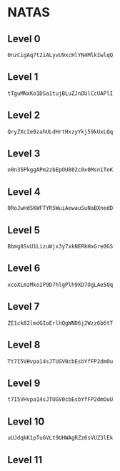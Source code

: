# NATAS
## Level 0
    0nzCigAq7t2iALyvU9xcHlYN4MlkIwlqQ
## Level 1
    tTguMNxKo1DSa1tujBLuZJnDUlCcUAPlI
## Level 2
    QryZXc2e0zahULdHrtHxzyYkj59kUxLQq
## Level 3
    o0n35PkggAPm2zbEpOU802c0x0Msn1ToK
## Level 4
    0RoJwHdSKWFTYR5WuiAewauSuNaBXnedD
## Level 5
    Bbmg8SvU1LizuWjx3y7xkNERkHxGre0GS
## Level 6
    xcoXLmzMkoIP9D7hlgPlh9XD7OgLAe5Qq
## Level 7
    ZE1ck82lmdGIoErlhQgWND6j2Wzz6b6tT
## Level 8
    Tt7I5VHvpa14sJTUGV0cbEsbYfFP2dmOu
## Level 9
    t7I5VHvpa14sJTUGV0cbEsbYfFP2dmOuU
## Level 10
    uUJdqkK1pTu6VLt9UHWAgRZz6sVUZ3lEk
## Level 11



